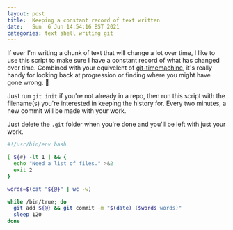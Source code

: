 ```yaml
---
layout: post
title:  Keeping a constant record of text written
date:   Sun  6 Jun 14:54:16 BST 2021
categories: text shell writing git
---
```


If ever I'm writing a chunk of text that will change a lot over time,
I like to use this script to make sure I have a constant record of
what has changed over time. Combined with your equivelent of
[git-timemachine](https://github.com/emacsmirror/git-timemachine),
it's really handy for looking back at progression or finding where you
might have gone wrong. 🙂

Just run `git init` if you're not already in a repo, then run this
script with the filename(s) you're interested in keeping the history
for. Every two minutes, a new commit will be made with your work.

Just delete the `.git` folder when you're done and you'll be left with
just your work.

```bash
#!/usr/bin/env bash

[ ${#} -lt 1 ] && {
  echo "Need a list of files." >&2
  exit 2
}

words=$(cat "${@}" | wc -w)

while /bin/true; do
  git add ${@} && git commit -m "$(date) ($words words)"
  sleep 120
done
```
